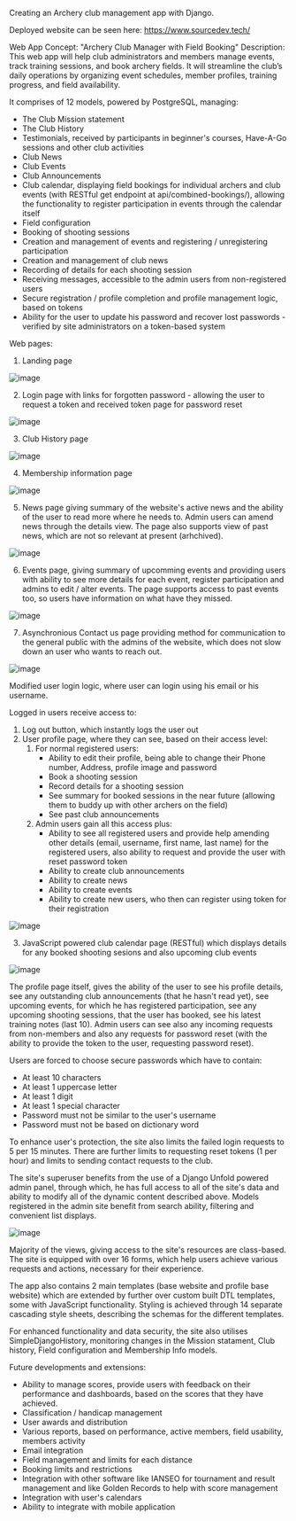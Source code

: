 Creating an Archery club management app with Django.

Deployed website can be seen here: https://www.sourcedev.tech/

Web App Concept: "Archery Club Manager with Field Booking"
Description: This web app will help club administrators and members manage events, track training sessions, and book archery fields. It will streamline the club’s daily operations by organizing event schedules, member profiles, training progress, and field availability.

It comprises of 12 models, powered by PostgreSQL, managing:
- The Club Mission statement
- The Club History
- Testimonials, received by participants in beginner's courses, Have-A-Go sessions and other club activities
- Club News
- Club Events
- Club Announcements
- Club calendar, displaying field bookings for individual archers and club events (with RESTful get endpoint at api/combined-bookings/), allowing the functionality to register participation in events through the calendar itself
- Field configuration
- Booking of shooting sessions
- Creation and management of events and registering / unregistering participation
- Creation and management of club news
- Recording of details for each shooting session
- Receiving messages, accessible to the admin users from non-registered users
- Secure registration / profile completion and profile management logic, based on tokens
- Ability for the user to update his password and recover lost passwords - verified by site administrators on a token-based system

Web pages:

1. Landing page

![image](https://github.com/user-attachments/assets/47e8bf4f-bc93-4d67-b8c2-bdcd51089d7c)

  
2. Login page with links for forgotten password - allowing the user to request a token and received token page for password reset

![image](https://github.com/user-attachments/assets/7ddea4d3-df8a-4a60-aa1f-b189b58536c6)

   
3. Club History page

![image](https://github.com/user-attachments/assets/c544d33b-ba3f-4402-816e-aca907836e4c)

  
4. Membership information page

![image](https://github.com/user-attachments/assets/d1781f1a-55a4-4cb5-aeda-84beaec946d8)

5. News page giving summary of the website's active news and the ability of the user to read more where he needs to. Admin users can amend news through the details view. The page also supports view of past news, which are not so relevant at present (arhchived).

![image](https://github.com/user-attachments/assets/e3dcffec-50e2-4f64-bacd-1669b0249a97)

6. Events page, giving summary of upcomming events and providing users with ability to see more details for each event, register participation and admins to edit / alter events. The page supports access to past events too, so users have information on what have they missed.

![image](https://github.com/user-attachments/assets/881b5ebd-9288-4749-8492-61743817c666)

7. Asynchronious Contact us page providing method for communication to the general public with the admins of the website, which does not slow down an user who wants to reach out.

![image](https://github.com/user-attachments/assets/cbf8d10f-e31d-4989-a263-af3907c27e02)

Modified user login logic, where user can login using his email or his username.

Logged in users receive access to:
1. Log out button, which instantly logs the user out
2. User profile page, where they can see, based on their access level:
   1. For normal registered users:
      - Ability to edit their profile, being able to change their Phone number, Address, profile image and password
      - Book a shooting session
      - Record details for a shooting session
      - See summary for booked sessions in the near future (allowing them to buddy up with other archers on the field)
      - See past club announcements
    2. Admin users gain all this access plus:
       - Ability to see all registered users and provide help amending other details (email, username, first name, last name) for the registered users, also ability to request and provide the user with reset password token
       - Ability to create club announcements
       - Ability to create news
       - Ability to create events
       - Ability to create new users, who then can register using token for their registration
      
  ![image](https://github.com/user-attachments/assets/1ca9ce96-5968-4367-9cf9-268eaac73ffc)


 3. JavaScript powered club calendar page (RESTful) which displays details for any booked shooting sesions and also upcoming club events

  ![image](https://github.com/user-attachments/assets/459d9188-0c5e-462e-b9bd-1081e07c3b91)


The profile page itself, gives the ability of the user to see his profile details, see any outstanding club announcements (that he hasn't read yet), see upcoming events, for which he has registered participation, see any 
upcoming shooting sessions, that the user has booked, see his latest training notes (last 10).
Admin users can see also any incoming requests from non-members and also any requests for password reset (with the ability to provide the token to the user, requesting password reset).

Users are forced to choose secure passwords which have to contain:
- At least 10 characters
- At least 1 uppercase letter
- At least 1 digit
- At least 1 special character
- Password must not be similar to the user's username
- Password must not be based on dictionary word

To enhance user's protection, the site also limits the failed login requests to 5 per 15 minutes. There are further limits to requesting reset tokens (1 per hour) and limits to sending contact requests to the club.
  
The site's superuser benefits from the use of a Django Unfold powered admin panel, through which, he has full access to all of the site's data and ability to modify all of the dynamic content described above. Models registered in the admin site benefit from search ability, filtering and convenient list displays.

![image](https://github.com/user-attachments/assets/aef8fe26-1b6d-4211-bd1f-ac6d0d716fd2)


Majority of the views, giving access to the site's resources are class-based. The site is equipped with over 16 forms, which help users achieve various requests and actions, necessary for their experience.

The app also contains 2 main templates (base website and profile base website) which are extended by further over custom built DTL templates, some with JavaScript functionality. Styling is achieved through 14 separate cascading style sheets,
describing the schemas for the different templates.

For enhanced functionality and data security, the site also utilises SimpleDjangoHistory, monitoring changes in the Mission statament, Club history, Field configuration and Membership Info models.

Future developments and extensions:
- Ability to manage scores, provide users with feedback on their performance and dashboards, based on the scores that they have achieved.
- Classification / handicap management
- User awards and distribution
- Various reports, based on performance, active members, field usability, members activity
- Email integration
- Field management and limits for each distance
- Booking limits and restrictions
- Integration with other software like IANSEO for tournament and result management and like Golden Records to help with score management
- Integration with user's calendars
- Ability to integrate with mobile application

